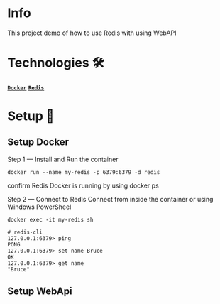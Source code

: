 # Info
This project demo of how to use Redis with using WebAPI

# Technologies 🛠️

**[`Docker`](https://www.docker.com/)**
**[`Redis`](https://redis.com/)**

# Setup 🚀

## Setup Docker
Step 1 — Install and Run the container

```
docker run --name my-redis -p 6379:6379 -d redis
```

confirm Redis Docker is running by using docker ps

Step 2 — Connect to Redis 
Connect from inside the container or using Windows PowerSheel
```
docker exec -it my-redis sh
```

```
# redis-cli
127.0.0.1:6379> ping
PONG
127.0.0.1:6379> set name Bruce
OK
127.0.0.1:6379> get name
"Bruce"
```

## Setup WebApi
